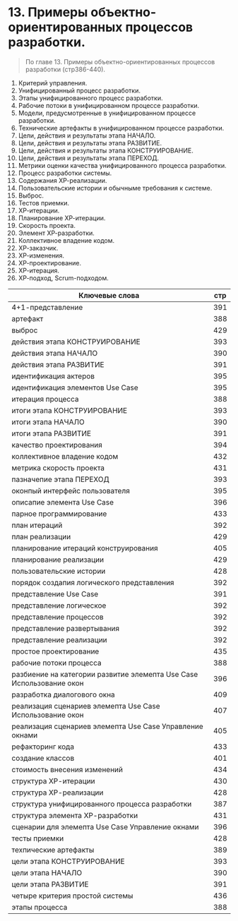 # 13. Примеры объектно-ориентированных процессов разработки.
>По главе 13. Примеры объектно-ориентированных процессов разработки (стр386-440).

1. Критерий управления.
2. Унифицированный процесс разработки.
3. Этапы унифицированного процесс разработки. 
4. Рабочие потоки в унифицированном процессе разработки.
5. Модели, предусмотренные в унифицированном процессе разработки.
6. Технические артефакты в унифицированном процессе разработки. 
7. Цели, действия и результаты этапа НАЧАЛО.
8. Цели, действия и результаты этапа РАЗВИТИЕ.
9. Цели, действия и результаты этапа КОНСТРУИРОВАНИЕ.
10. Цели, действия и результаты этапа ПЕРЕХОД.
11. Метрики оценки качества унифицированного процесса разработки.
12. Процесс разработки системы.
13. Содержания ХР-реализации.
14. Пользовательские истории и обычныме требования к системе.
15. Выброс.
16. Тестов приемки.
17. ХР-итерации.
18. Планирование ХР-итерации.
19. Скорость проекта.
20. Элемент ХР-разработки.
21. Коллективное владение кодом.
22. ХР-заказчик.
23. ХР-изменения.
24. ХР-проектирование.
25. ХР-итерация.
26. ХР-подход, Scrum-подходом.

Ключевые слова | стр 
-----|-----
4+1-представление					|				391
артефакт 						|					388
выброс					|						429
действия	этапа	КОНСТРУИРОВАНИЕ				|		393
действия	этапа	НАЧАЛО				|				390
действия	этапа	РАЗВИТИЕ				|			391
идентификация 	актеров 			|					395
идентификация 	элементов Use Case 			|			395
итерация процесса 				|					388
итоги этапа	КОНСТРУИРОВАНИЕ 			|			393
итоги этапа	НАЧАЛО 				|					390
итоги этапа	РАЗВИТИЕ 			|					391
 качество проектирования 				|				394
коллективное владение 	кодом  			|			432
метрика	скорость проекта 			|				431
пазначепие этапа ПЕРЕХОД  			|				393
оконпый интерфейс пользователя  			|				395
описапие	элемента Use Case  			|				396
парное программирование 			|				433
план	итераций 					|					392
план	реализации  			|						429
планирование	итераций конструирования 		|			405
планирование	реализации 			|				429
пользовательские истории  			|					428
порядок создапия логического	представления  	|			392
представление	Use Case 			|					391
представление	логическое 				|				392
представление	процессов 				|				392
представление	развертывания 				|			392
представление	реализации  				|			392
простое	проектирование 				|				435
рабочие потоки процесса  				|				388
разбиение на категории	развитие элемепта Use Case Использование окон | 396
разработка	диалогового окна  				|			409
реализация	сценариев элемепта Use Case Использование окон 	|	407
реализация	сценариев элемепта Use Case  Управление окнами 	|	405
рефакторинг 	кода  			|						433
создание классов 					|				401
стоимость	внесения изменений 			|				434
структура	ХР-итерации 				|				430
структура	ХР-реализации 			|					428
структура	унифицированного процесса разработки 		|		387
структура	элемента ХР-разработки  		|				431
сценарии для элемепта Use Case Управление окнами  	|		396
тесты	приемки 					|					428
техпические артефакты  			|					389
цели этапа	КОНСТРУИРОВАНИЕ 			|			393
цели этапа	НАЧАЛО 				|					390
цели этапа	РАЗВИТИЕ  			|					391
четыре критерия простой системы 			|				436
этапы	процесса 					|					388
